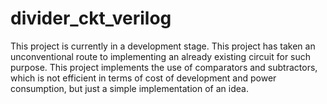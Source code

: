 # divider_ckt_verilog
This project is currently in a development stage. This project has taken an unconventional route to implementing an already existing circuit for such purpose.
This project implements the use of comparators and subtractors, which is not efficient in terms of cost of development and power consumption, but just a simple implementation of an idea.
